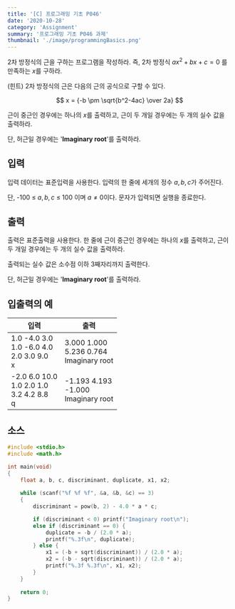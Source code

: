 ```yaml
---
title: '[C] 프로그래밍 기초 P046'
date: '2020-10-28'
category: 'Assignment'
summary: '프로그래밍 기초 P046 과제'
thumbnail: './image/programmingBasics.png'
---
```

2차 방정식의 근을 구하는 프로그램을 작성하라. 즉, 2차 방정식 $ax^2 +bx+c=0$ 를 만족하는 $x$를 구하라. 

(힌트) 2차 방정식의 근은 다음의 근의 공식으로 구할 수 있다.

$$
x = {-b \pm \sqrt{b^2-4ac} \over 2a}
$$

근이 중근인 경우에는 하나의 $x$를 출력하고, 근이 두 개일 경우에는 두 개의 실수 값을 출력하라. 

단, 허근일 경우에는 '**Imaginary root**'를 출력하라.

## 입력
입력 데이터는 표준입력을 사용한다. 입력의 한 줄에 세개의 정수 $a, b, c$가 주어진다. 

단, -100 ≤ $a, b, c$ ≤ 100 이며 $a \neq0$이다. 문자가 입력되면 실행을 종료한다.

## 출력
출력은 표준출력을 사용한다. 한 줄에 근이 중근인 경우에는 하나의 $x$를 출력하고, 근이 두 개일 경우에는 두 개의 실수 값을 출력하라.

출력되는 실수 값은 소수점 이하 3째자리까지 출력한다.

단, 허근일 경우에는 '**Imaginary root**'를 출력하라.


## 입출력의 예

|입력|출력|
|---|---|
|1.0 -4.0 3.0<br>1.0 -6.0 4.0<br>2.0 3.0 9.0<br>x|3.000 1.000<br>5.236 0.764<br>Imaginary root|
|-2.0 6.0 10.0<br>1.0 2.0 1.0<br>3.2 4.2 8.8<br>q|-1.193 4.193<br>-1.000<br>Imaginary root|

## 소스

```c
#include <stdio.h>
#include <math.h>

int main(void)
{
    float a, b, c, discriminant, duplicate, x1, x2;
	
	while (scanf("%f %f %f", &a, &b, &c) == 3)
	{
        discriminant = pow(b, 2) - 4.0 * a * c;

        if (discriminant < 0) printf("Imaginary root\n");
        else if (discriminant == 0) {
            duplicate = -b / (2.0 * a);
            printf("%.3f\n", duplicate);
        } else {
            x1 = (-b + sqrt(discriminant)) / (2.0 * a);
            x2 = (-b - sqrt(discriminant)) / (2.0 * a);
            printf("%.3f %.3f\n", x1, x2);
        }
	}
		
	return 0;
}
```